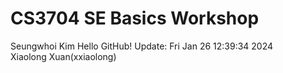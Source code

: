 # CS3704 SE Basics Workshop
Seungwhoi Kim
Hello GitHub!
 Update: Fri Jan 26 12:39:34     2024
<br/>Xiaolong Xuan(xxiaolong)
